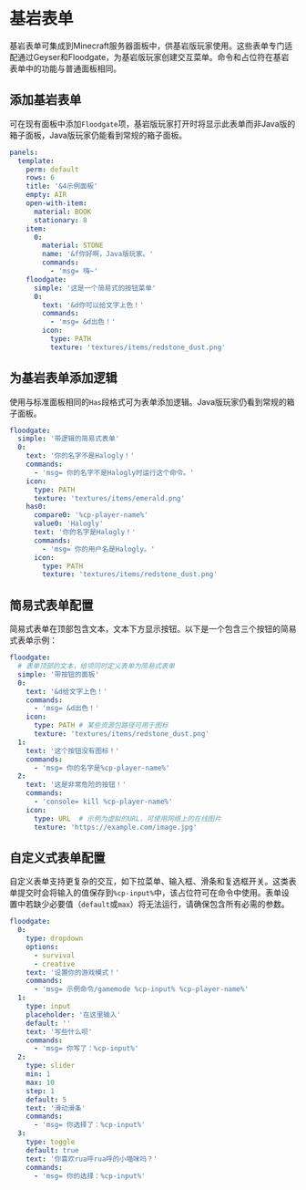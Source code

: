 # 基岩表单

基岩表单可集成到Minecraft服务器面板中，供基岩版玩家使用。这些表单专门适配通过Geyser和Floodgate，为基岩版玩家创建交互菜单。命令和占位符在基岩表单中的功能与普通面板相同。

## 添加基岩表单

可在现有面板中添加`Floodgate`项，基岩版玩家打开时将显示此表单而非Java版的箱子面板，Java版玩家仍能看到常规的箱子面板。

```yaml
panels:
  template:
    perm: default
    rows: 6
    title: '&4示例面板'
    empty: AIR
    open-with-item:
      material: BOOK
      stationary: 8
    item:
      0:
        material: STONE
        name: '&f你好啊，Java版玩家。'
        commands:
          - 'msg= 嗨~'
    floodgate:
      simple: '这是一个简易式的按钮菜单'
      0:
        text: '&d你可以给文字上色！'
        commands:
          - 'msg= &d出色！'
        icon:
          type: PATH
          texture: 'textures/items/redstone_dust.png'
```

## 为基岩表单添加逻辑

使用与标准面板相同的`Has`段格式可为表单添加逻辑。Java版玩家仍看到常规的箱子面板。

```yaml
floodgate:
  simple: '带逻辑的简易式表单'
  0:
    text: '你的名字不是Halogly！'
    commands:
      - 'msg= 你的名字不是Halogly时运行这个命令。'
    icon:
      type: PATH
      texture: 'textures/items/emerald.png'
    has0:
      compare0: '%cp-player-name%'
      value0: 'Halogly'
      text: '你的名字是Halogly！'
      commands:
        - 'msg= 你的用户名是Halogly。'
      icon:
        type: PATH
        texture: 'textures/items/redstone_dust.png'
```

## 简易式表单配置

简易式表单在顶部包含文本，文本下方显示按钮。以下是一个包含三个按钮的简易式表单示例：

```yaml
floodgate:
  # 表单顶部的文本，给项同时定义表单为简易式表单
  simple: '带按钮的面板'
  0:
    text: '&d给文字上色！'
    commands:
      - 'msg= &d出色！'
    icon:
      type: PATH # 某些资源包路径可用于图标
      texture: 'textures/items/redstone_dust.png'
  1:
    text: '这个按钮没有图标！'
    commands:
      - 'msg= 你的名字是%cp-player-name%'
  2:
    text: '这是非常危险的按钮！'
    commands:
      - 'console= kill %cp-player-name%'
    icon:
      type: URL  # 示例为虚拟的URL，可使用网络上的在线图片
      texture: 'https://example.com/image.jpg'
```

## 自定义式表单配置

自定义表单支持更复杂的交互，如下拉菜单、输入框、滑条和复选框开关。这类表单提交时会将输入的值保存到`%cp-input%`中，该占位符可在命令中使用。表单设置中若缺少必要值（`default`或`max`）将无法运行，请确保包含所有必需的参数。

```yaml
floodgate:
  0:
    type: dropdown
    options:
      - survival
      - creative
    text: '设置你的游戏模式！'
    commands:
      - 'msg= 示例命令/gamemode %cp-input% %cp-player-name%'
  1:
    type: input
    placeholder: '在这里输入'
    default: ''
    text: '写些什么呗'
    commands:
      - 'msg= 你写了：%cp-input%'
  2:
    type: slider
    min: 1
    max: 10
    step: 1
    default: 5
    text: '滑动滑条'
    commands:
      - 'msg= 你选择了：%cp-input%'
  3:
    type: toggle
    default: true
    text: '你喜欢rua呼rua呼的小喵咪吗？'
    commands:
      - 'msg= 你的选择：%cp-input%'
```
